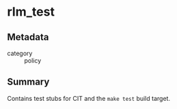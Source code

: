 # rlm_test
## Metadata
<dl>
  <dt>category</dt><dd>policy</dd>
</dl>

## Summary
Contains test stubs for CIT and the ``make test`` build target.
